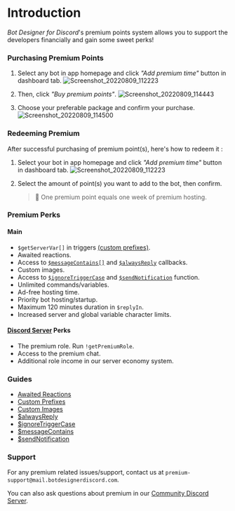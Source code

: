 # Introduction
*Bot Designer for Discord*'s premium points system allows you to support the developers financially and gain some sweet perks!

### Purchasing Premium Points
1. Select any bot in app homepage and click *"Add premium time"* button in dashboard tab.
![Screenshot_20220809_112223](https://user-images.githubusercontent.com/95774950/183578006-d0db6e9b-0114-474b-9aeb-6251c08ca7af.png)

2. Then, click *"Buy premium points"*.
![Screenshot_20220809_114443](https://user-images.githubusercontent.com/95774950/183578039-4d35a070-fb2f-43e2-bf26-7fcc94d57388.png)

3. Choose your preferable package and confirm your purchase.
![Screenshot_20220809_114500](https://user-images.githubusercontent.com/95774950/183578062-f8b1074b-4462-4630-ae76-70ec670a97a6.png)

### Redeeming Premium
After successful purchasing of premium point(s), here's how to redeem it :

1. Select your bot in app homepage and click *"Add premium time"* button in dashboard tab.
![Screenshot_20220809_112223](https://user-images.githubusercontent.com/95774950/183578142-e93ed985-9ea7-4b18-8d8b-3f29d073ad9f.png)

2. Select the amount of point(s) you want to add to the bot, then confirm.

    > 📝 One premium point equals one week of premium hosting.

### Premium Perks
#### Main
- `$getServerVar[]` in triggers [(custom prefixes)](./customPrefixes.md).
- Awaited reactions.
- Access to [`$messageContains[]`](./messageContains.md) and [`$alwaysReply`](./alwaysReply.md) callbacks.
- Custom images.
- Access to [`$ignoreTriggerCase`](./ignoreTriggerCase.md) and [`$sendNotification`](./sendNotification.md) function.
- Unlimited commands/variables.
- Ad-free hosting time.
- Priority bot hosting/startup.
- Maximum 120 minutes duration in `$replyIn`.
- Increased server and global variable character limits.


#### [Discord Server](https://botdesignerdiscord.com/discord) Perks
- The premium role. Run `!getPremiumRole`.
- Access to the premium chat.
- Additional role income in our server economy system.

### Guides
- [Awaited Reactions](./awaitedReactions.md)
- [Custom Prefixes](./customPrefixes.md)
- [Custom Images](./customImages.md)
- [$alwaysReply](./alwaysReply.md)
- [$ignoreTriggerCase](./ignoreTriggerCase.md)
- [$messageContains](./messageContains.md)
- [$sendNotification](./sendNotification.md)

### Support
For any premium related issues/support, contact us at `premium-support@mail.botdesignerdiscord.com`.

You can also ask questions about premium in our [Community Discord Server](https://botdesignerdiscord.com/discord).

